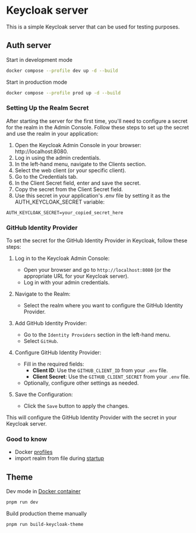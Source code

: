 # Keycloak server

This is a simple Keycloak server that can be used for testing purposes.

## Auth server

Start in development mode

```bash
docker compose --profile dev up -d --build
```

Start in production mode

```bash
docker compose --profile prod up -d --build
```

### Setting Up the Realm Secret

After starting the server for the first time, you'll need to configure a secret for the realm in the Admin Console. Follow these steps to set up the secret and use the realm in your application:

1. Open the Keycloak Admin Console in your browser: http://localhost:8080.
2. Log in using the admin credentials. 
3. In the left-hand menu, navigate to the Clients section. 
4. Select the web client (or your specific client). 
5. Go to the Credentials tab. 
6. In the Client Secret field, enter and save the secret. 
7. Copy the secret from the Client Secret field. 
8. Use this secret in your application's .env file by setting it as the AUTH_KEYCLOAK_SECRET variable:

```
AUTH_KEYCLOAK_SECRET=your_copied_secret_here
```

### GitHub Identity Provider

To set the secret for the GitHub Identity Provider in Keycloak, follow these steps:

1. Log in to the Keycloak Admin Console:
    - Open your browser and go to `http://localhost:8080` (or the appropriate URL for your Keycloak server).
    - Log in with your admin credentials.

2. Navigate to the Realm:
    - Select the realm where you want to configure the GitHub Identity Provider.

3. Add GitHub Identity Provider:
    - Go to the `Identity Providers` section in the left-hand menu.
    - Select `GitHub`.

4. Configure GitHub Identity Provider:
    - Fill in the required fields:
        - **Client ID**: Use the `GITHUB_CLIENT_ID` from your `.env` file.
        - **Client Secret**: Use the `GITHUB_CLIENT_SECRET` from your `.env` file.
    - Optionally, configure other settings as needed.

5. Save the Configuration:
    - Click the `Save` button to apply the changes.

This will configure the GitHub Identity Provider with the secret in your Keycloak server.

### Good to know
- Docker [profiles](https://docs.docker.com/compose/profiles/)
- import realm from file during [startup](https://www.keycloak.org/server/importExport#_importing_a_realm_during_startup)

## Theme

Dev mode in [Docker container](https://docs.keycloakify.dev/testing-your-theme/in-a-keycloak-docker-container)

```bash
pnpm run dev
```

Build production theme manually

```bash
pnpm run build-keycloak-theme
```